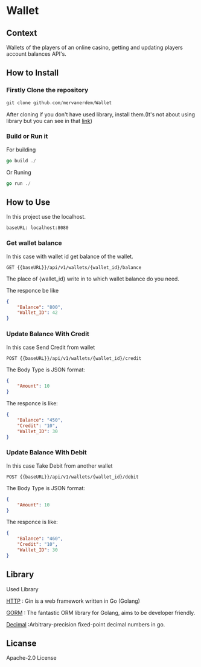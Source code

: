 # Wallet
## Context
Wallets of the players of an online casino, getting and updating players account balances API's.

## How to Install

### Firstly Clone the repository

```go
git clone github.com/mervanerdem/Wallet
```
After cloning if you don't have used library, install them.(It's not about using library but you can see in that [link](https://pkg.go.dev/cmd/go/internal/get))

### Build or Run it
For building
```go
go build ./
```
Or Runing
```Go
go run ./
```
## How to Use
In this project use the localhost.
```
baseURL: localhost:8080
```
### Get wallet balance
In  this case with wallet id get balance of the wallet. 
```
GET {{baseURL}}/api/v1/wallets/{wallet_id}/balance
```
The place of {wallet_id} write in to which wallet balance do you need.

The responce be like
```JSON
{
    "Balance": "800",
    "Wallet_ID": 42
}
```
### Update Balance With Credit
In this case Send Credit  from wallet
```
POST {{baseURL}}/api/v1/wallets/{wallet_id}/credit
```
The Body Type is JSON format:
```JSON
{
    "Amount": 10
}
```
The responce is like:
```JSON
{
    "Balance": "450",
    "Credit": "10",
    "Wallet_ID": 30
}
```
### Update Balance With Debit
In this case Take Debit from another wallet
```
POST {{baseURL}}/api/v1/wallets/{wallet_id}/debit
```
The Body Type is JSON format:
```JSON
{
    "Amount": 10
}
```
The responce is like:
```JSON
{
    "Balance": "460",
    "Credit": "10",
    "Wallet_ID": 30
}
```

## Library
Used Library

[HTTP](https://github.com/gin-gonic/gin) : Gin is a web framework written in Go (Golang)

[GORM](https://github.com/go-gorm/gorm) : The fantastic ORM library for Golang, aims to be developer friendly.

[Decimal](https://github.com/shopspring/decimal) :Arbitrary-precision fixed-point decimal numbers in go.


## Licanse

Apache-2.0 License



